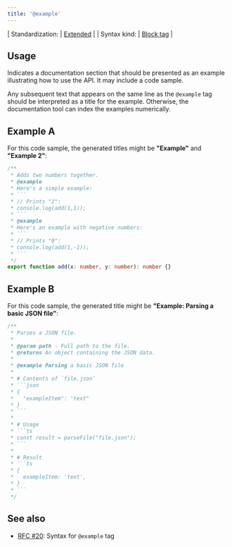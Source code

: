 ```yaml
---
title: '@example'
---
```


| Standardization: | [Extended](../spec/standardization_groups.md) |
| Syntax kind: | [Block tag](../spec/tag_kinds.md) |

## Usage

Indicates a documentation section that should be presented as an example illustrating how to use the API.
It may include a code sample.

Any subsequent text that appears on the same line as the `@example` tag should be interpreted
as a title for the example. Otherwise, the documentation tool can index the examples numerically.

## Example A

For this code sample, the generated titles might be **"Example"** and **"Example 2"**:

````ts
/**
 * Adds two numbers together.
 * @example
 * Here's a simple example:
 * ```
 * // Prints "2":
 * console.log(add(1,1));
 * ```
 * @example
 * Here's an example with negative numbers:
 * ```
 * // Prints "0":
 * console.log(add(1,-1));
 * ```
 */
export function add(x: number, y: number): number {}
````

## Example B

For this code sample, the generated title might be **"Example: Parsing a basic JSON file"**:

````ts
/**
 * Parses a JSON file.
 *
 * @param path - Full path to the file.
 * @returns An object containing the JSON data.
 *
 * @example Parsing a basic JSON file
 *
 * # Contents of `file.json`
 * ```json
 * {
 *   "exampleItem": "text"
 * }
 * ```
 *
 * # Usage
 * ```ts
 * const result = parseFile("file.json");
 * ```
 *
 * # Result
 * ```ts
 * {
 *   exampleItem: 'text',
 * }
 * ```
 */
````

## See also

- [RFC #20](https://github.com/microsoft/tsdoc/issues/20): Syntax for `@example` tag
